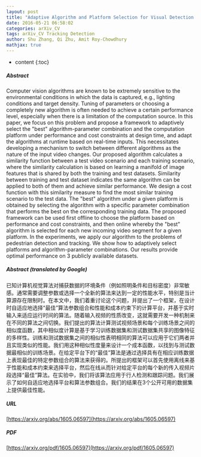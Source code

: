 ```yaml
---
layout: post
title: "Adaptive Algorithm and Platform Selection for Visual Detection and Tracking"
date: 2016-05-21 06:58:02
categories: arXiv_CV
tags: arXiv_CV Tracking Detection
author: Shu Zhang, Qi Zhu, Amit Roy-Chowdhury
mathjax: true
---
```


* content
{:toc}

##### Abstract
Computer vision algorithms are known to be extremely sensitive to the environmental conditions in which the data is captured, e.g., lighting conditions and target density. Tuning of parameters or choosing a completely new algorithm is often needed to achieve a certain performance level, especially when there is a limitation of the computation source. In this paper, we focus on this problem and propose a framework to adaptively select the "best" algorithm-parameter combination and the computation platform under performance and cost constraints at design time, and adapt the algorithms at runtime based on real-time inputs. This necessitates developing a mechanism to switch between different algorithms as the nature of the input video changes. Our proposed algorithm calculates a similarity function between a test video scenario and each training scenario, where the similarity calculation is based on learning a manifold of image features that is shared by both the training and test datasets. Similarity between training and test dataset indicates the same algorithm can be applied to both of them and achieve similar performance. We design a cost function with this similarity measure to find the most similar training scenario to the test data. The "best" algorithm under a given platform is obtained by selecting the algorithm with a specific parameter combination that performs the best on the corresponding training data. The proposed framework can be used first offline to choose the platform based on performance and cost constraints, and then online whereby the "best" algorithm is selected for each new incoming video segment for a given platform. In the experiments, we apply our algorithm to the problems of pedestrian detection and tracking. We show how to adaptively select platforms and algorithm-parameter combinations. Our results provide optimal performance on 3 publicly available datasets.

##### Abstract (translated by Google)
已知计算机视觉算法对捕获数据的环境条件（例如照明条件和目标密度）非常敏感。通常需要调整参数或选择一个全新的算法来达到一定的性能水平，特别是当计算源存在限制时。在本文中，我们着重讨论这个问题，并提出了一个框架，在设计时自适应地选择“最佳”算法参数组合和性能和成本约束下的计算平台，并基于实时输入来适应运行时间的算法。随着输入视频的性质改变，这就需要开发一种机制来在不同的算法之间切换。我们提出的算法计算测试视频场景和每个训练场景之间的相似度函数，其中相似度计算是基于学习训练数据集和测试数据集共享的图像特征的多样性。训练和测试数据集之间的相似性表明相同的算法可以应用于它们两者并且实现类似的性能。我们用这种相似性度量来设计一个成本函数，以找到与测试数据最相似的训练场景。在给定平台下的“最佳”算法是通过选择具有在相应训练数据上表现最佳的特定参数组合的算法来获得的。所提出的框架可以首先使用离线来基于性能和成本约束来选择平台，然后在线从而针对给定平台的每个新的传入视频片段选择“最佳”算法。在实验中，我们将该算法应用于行人检测和跟踪问题。我们展示了如何自适应地选择平台和算法参数组合。我们的结果在3个公开可用的数据集上提供最佳性能。

##### URL
[https://arxiv.org/abs/1605.06597](https://arxiv.org/abs/1605.06597)

##### PDF
[https://arxiv.org/pdf/1605.06597](https://arxiv.org/pdf/1605.06597)

